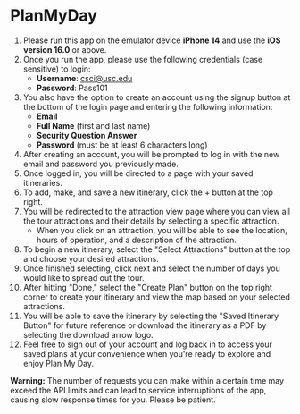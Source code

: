 # PlanMyDay
1. Please run this app on the emulator device **iPhone 14** and use the **iOS version 16.0** or above.
2. Once you run the app, please use the following credentials (case sensitive) to login:
    * **Username**: csci@usc.edu
    * **Password**: Pass101
3. You also have the option to create an account using the signup button at the bottom of the login page and entering the following information:
    * **Email**
    * **Full Name** (first and last name)
    * **Security Question Answer**
    * **Password** (must be at least 6 characters long)
4. After creating an account, you will be prompted to log in with the new email and password you previously made.
5. Once logged in, you will be directed to a page with your saved itineraries.
6. To add, make, and save a new itinerary, click the + button at the top right.
7. You will be redirected to the attraction view page where you can view all the tour attractions and their details by selecting a specific attraction.
    * When you click on an attraction, you will be able to see the location, hours of operation, and a description of the attraction.
8. To begin a new itinerary, select the "Select Attractions" button at the top and choose your desired attractions.
9. Once finished selecting, click next and select the number of days you would like to spread out the tour.
10. After hitting "Done," select the "Create Plan" button on the top right corner to create your itinerary and view the map based on your selected attractions.
11. You will be able to save the itinerary by selecting the "Saved Itinerary Button" for future reference or download the itinerary as a PDF by selecting the download arrow logo.
12. Feel free to sign out of your account and log back in to access your saved plans at your convenience when you're ready to explore and enjoy Plan My Day.

**Warning:** The number of requests you can make within a certain time may exceed the API limits and can lead to service interruptions of the app, causing slow response times for you. Please be patient.

